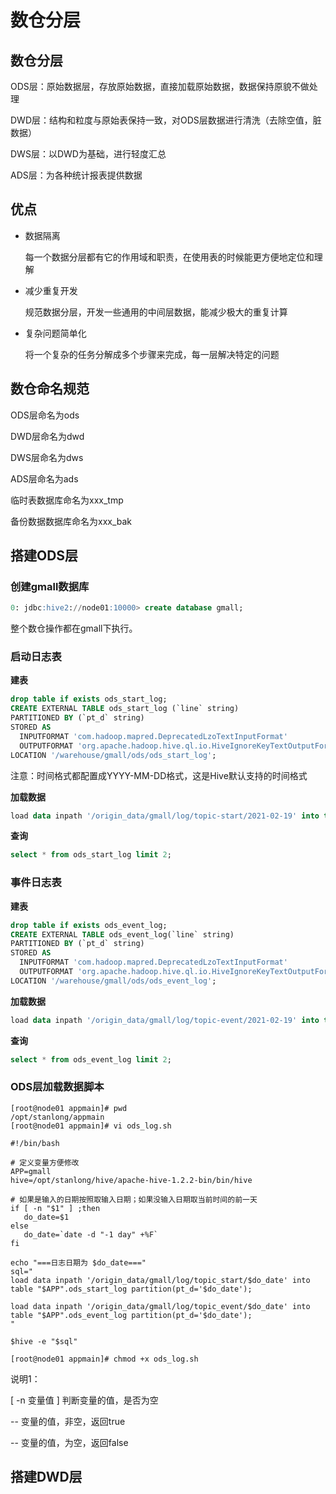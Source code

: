 # 数仓分层

## 数仓分层

ODS层：原始数据层，存放原始数据，直接加载原始数据，数据保持原貌不做处理

DWD层：结构和粒度与原始表保持一致，对ODS层数据进行清洗（去除空值，脏数据）

DWS层：以DWD为基础，进行轻度汇总

ADS层：为各种统计报表提供数据

## 优点

- 数据隔离

  每一个数据分层都有它的作用域和职责，在使用表的时候能更方便地定位和理解

- 减少重复开发

  规范数据分层，开发一些通用的中间层数据，能减少极大的重复计算

- 复杂问题简单化

  将一个复杂的任务分解成多个步骤来完成，每一层解决特定的问题

## 数仓命名规范

 ODS层命名为ods

 DWD层命名为dwd

 DWS层命名为dws

 ADS层命名为ads

 临时表数据库命名为xxx_tmp

 备份数据数据库命名为xxx_bak

## 搭建ODS层

### 创建gmall数据库

```sql
0: jdbc:hive2://node01:10000> create database gmall;
```

整个数仓操作都在gmall下执行。

### 启动日志表

**建表**

```sql
drop table if exists ods_start_log;
CREATE EXTERNAL TABLE ods_start_log (`line` string)
PARTITIONED BY (`pt_d` string)
STORED AS
  INPUTFORMAT 'com.hadoop.mapred.DeprecatedLzoTextInputFormat'
  OUTPUTFORMAT 'org.apache.hadoop.hive.ql.io.HiveIgnoreKeyTextOutputFormat'
LOCATION '/warehouse/gmall/ods/ods_start_log';
```

注意：时间格式都配置成YYYY-MM-DD格式，这是Hive默认支持的时间格式

**加载数据**

```sql
load data inpath '/origin_data/gmall/log/topic-start/2021-02-19' into table gmall.ods_start_log partition(pt_d='2021-02-19');
```

**查询**

```sql
select * from ods_start_log limit 2;
```

### 事件日志表

**建表**

```sql
drop table if exists ods_event_log;
CREATE EXTERNAL TABLE ods_event_log(`line` string)
PARTITIONED BY (`pt_d` string)
STORED AS
  INPUTFORMAT 'com.hadoop.mapred.DeprecatedLzoTextInputFormat'
  OUTPUTFORMAT 'org.apache.hadoop.hive.ql.io.HiveIgnoreKeyTextOutputFormat'
LOCATION '/warehouse/gmall/ods/ods_event_log';
```

**加载数据**

```sql
load data inpath '/origin_data/gmall/log/topic-event/2021-02-19' into table gmall.ods_event_log partition(pt_d='2021-02-19');
```

**查询**

```sql
select * from ods_event_log limit 2;
```

### ODS层加载数据脚本

```shell
[root@node01 appmain]# pwd
/opt/stanlong/appmain
[root@node01 appmain]# vi ods_log.sh
```

```shell
#!/bin/bash

# 定义变量方便修改
APP=gmall
hive=/opt/stanlong/hive/apache-hive-1.2.2-bin/bin/hive

# 如果是输入的日期按照取输入日期；如果没输入日期取当前时间的前一天
if [ -n "$1" ] ;then
   do_date=$1
else 
   do_date=`date -d "-1 day" +%F`
fi 

echo "===日志日期为 $do_date==="
sql="
load data inpath '/origin_data/gmall/log/topic_start/$do_date' into table "$APP".ods_start_log partition(pt_d='$do_date');

load data inpath '/origin_data/gmall/log/topic_event/$do_date' into table "$APP".ods_event_log partition(pt_d='$do_date');
"

$hive -e "$sql"
```

```shell
[root@node01 appmain]# chmod +x ods_log.sh
```

说明1：

[ -n 变量值 ] 判断变量的值，是否为空

-- 变量的值，非空，返回true

-- 变量的值，为空，返回false







## 搭建DWD层

